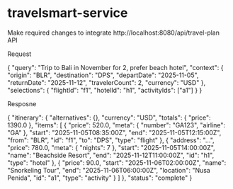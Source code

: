 # travelsmart-service

Make required changes to integrate http://localhost:8080/api/travel-plan API 

Request 

{
    "query": "Trip to Bali in November for 2, prefer beach hotel",
    "context": {
      "origin": "BLR",
      "destination": "DPS",
      "departDate": "2025-11-05",
      "returnDate": "2025-11-12",
      "travelerCount": 2,
      "currency": "USD"
    },
    "selections": {
      "flightId": "f1",
      "hotelId": "h1",
      "activityIds": ["a1"]
    }
  }


Resposne 

  {
    "itinerary": {
        "alternatives": {},
        "currency": "USD",
        "totals": {
            "price": 1390.0
        },
        "items": [
            {
                "price": 520.0,
                "meta": {
                    "number": "GA123",
                    "airline": "GA"
                },
                "start": "2025-11-05T08:35:00Z",
                "end": "2025-11-05T12:15:00Z",
                "from": "BLR",
                "id": "f1",
                "to": "DPS",
                "type": "flight"
            },
            {
                "address": "...",
                "price": 780.0,
                "meta": {
                    "nights": 7
                },
                "start": "2025-11-05T14:00:00Z",
                "name": "Beachside Resort",
                "end": "2025-11-12T11:00:00Z",
                "id": "h1",
                "type": "hotel"
            },
            {
                "price": 90.0,
                "start": "2025-11-06T02:00:00Z",
                "name": "Snorkeling Tour",
                "end": "2025-11-06T06:00:00Z",
                "location": "Nusa Penida",
                "id": "a1",
                "type": "activity"
            }
        ]
    },
    "status": "complete"
}

